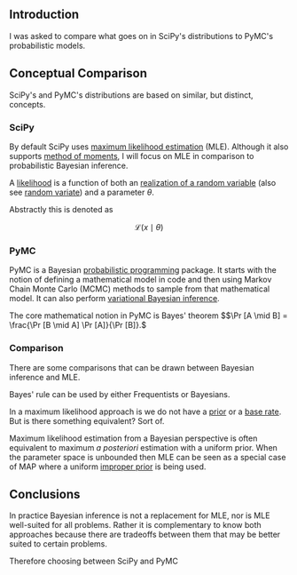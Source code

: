 
## Introduction
I was asked to compare what goes on in SciPy's distributions to PyMC's probabilistic models.

## Conceptual Comparison

SciPy's and PyMC's distributions are based on similar, but distinct, concepts.

### SciPy

By default SciPy uses [maximum likelihood estimation](https://en.wikipedia.org/wiki/Maximum_likelihood_estimation) (MLE). Although it also supports [method of moments](https://en.wikipedia.org/wiki/Method_of_moments_(statistics)), I will focus on MLE in comparison to probabilistic Bayesian inference.

A [likelihood](https://en.wikipedia.org/wiki/Likelihood_function) is a function of both an [realization of a random variable](https://en.wikipedia.org/wiki/Realization_(probability)) (also see [random variate](https://en.wikipedia.org/wiki/Random_variate)) and a parameter $\theta$.

Abstractly this is denoted as 

$$\mathcal{L}(x \mid \theta)$$

### PyMC

PyMC is a Bayesian [probabilistic programming](https://en.wikipedia.org/wiki/Probabilistic_programming) package. It starts with the notion of defining a mathematical model in code and then using Markov Chain Monte Carlo (MCMC) methods to sample from that mathematical model. It can also perform [variational Bayesian inference](https://en.wikipedia.org/wiki/Variational_Bayesian_methods).

The core mathematical notion in PyMC is Bayes' theorem $$\Pr [A \mid B] = \frac{\Pr [B \mid A] \Pr [A]}{\Pr [B]}.$ 

### Comparison

There are some comparisons that can be drawn between Bayesian inference and MLE.

Bayes' rule can be used by either Frequentists or Bayesians.

In a maximum likelihood approach is we do not have a [prior](https://en.wikipedia.org/wiki/Prior_probability) or a [base rate](https://en.wikipedia.org/wiki/Base_rate). But is there something equivalent? Sort of.

Maximum likelihood estimation from a Bayesian perspective is often equivalent to maximum *a posteriori* estimation with a uniform prior. When the parameter space is unbounded then MLE can be seen as a special case of  MAP where a uniform [improper prior](https://en.wikipedia.org/wiki/Prior_probability#Improper_priors) is being used.

## Conclusions

In practice Bayesian inference is not a replacement for MLE, nor is MLE well-suited for all problems. Rather it is complementary to know both approaches because there are tradeoffs between them that may be better suited to certain problems.

Therefore choosing between SciPy and PyMC
